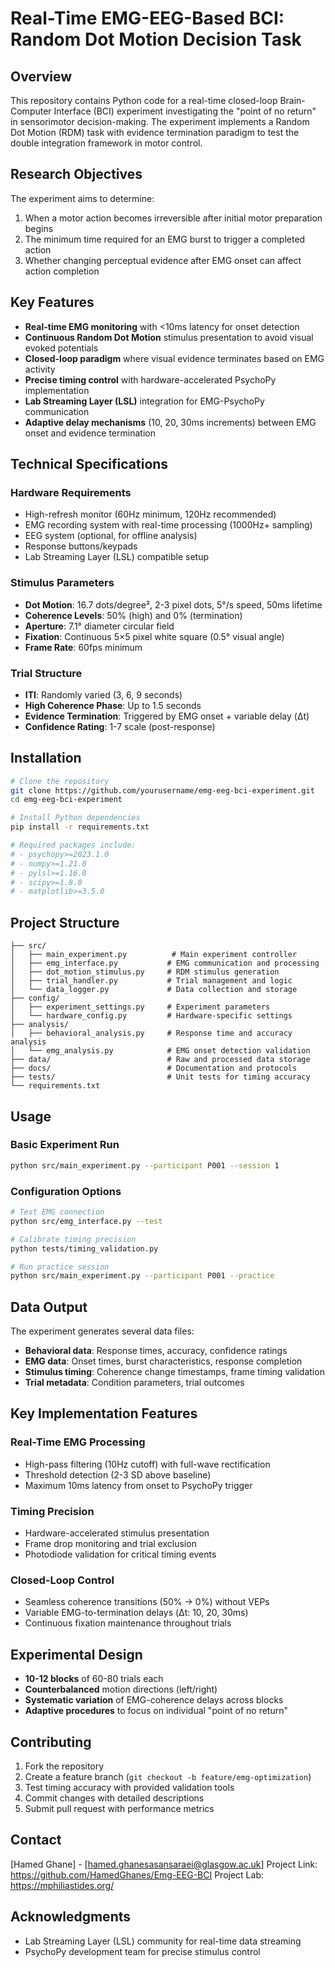# Real-Time EMG-EEG-Based BCI: Random Dot Motion Decision Task

## Overview

This repository contains Python code for a real-time closed-loop Brain-Computer Interface (BCI) experiment investigating the "point of no return" in sensorimotor decision-making. The experiment implements a Random Dot Motion (RDM) task with evidence termination paradigm to test the double integration framework in motor control.

## Research Objectives

The experiment aims to determine:
1. When a motor action becomes irreversible after initial motor preparation begins
2. The minimum time required for an EMG burst to trigger a completed action
3. Whether changing perceptual evidence after EMG onset can affect action completion

## Key Features

- **Real-time EMG monitoring** with <10ms latency for onset detection
- **Continuous Random Dot Motion** stimulus presentation to avoid visual evoked potentials
- **Closed-loop paradigm** where visual evidence terminates based on EMG activity
- **Precise timing control** with hardware-accelerated PsychoPy implementation
- **Lab Streaming Layer (LSL)** integration for EMG-PsychoPy communication
- **Adaptive delay mechanisms** (10, 20, 30ms increments) between EMG onset and evidence termination

## Technical Specifications

### Hardware Requirements
- High-refresh monitor (60Hz minimum, 120Hz recommended)
- EMG recording system with real-time processing (1000Hz+ sampling)
- EEG system (optional, for offline analysis)
- Response buttons/keypads
- Lab Streaming Layer (LSL) compatible setup

### Stimulus Parameters
- **Dot Motion**: 16.7 dots/degree², 2-3 pixel dots, 5°/s speed, 50ms lifetime
- **Coherence Levels**: 50% (high) and 0% (termination)
- **Aperture**: 7.1° diameter circular field
- **Fixation**: Continuous 5×5 pixel white square (0.5° visual angle)
- **Frame Rate**: 60fps minimum

### Trial Structure
- **ITI**: Randomly varied (3, 6, 9 seconds)
- **High Coherence Phase**: Up to 1.5 seconds
- **Evidence Termination**: Triggered by EMG onset + variable delay (Δt)
- **Confidence Rating**: 1-7 scale (post-response)

## Installation

```bash
# Clone the repository
git clone https://github.com/yourusername/emg-eeg-bci-experiment.git
cd emg-eeg-bci-experiment

# Install Python dependencies
pip install -r requirements.txt

# Required packages include:
# - psychopy>=2023.1.0
# - numpy>=1.21.0
# - pylsl>=1.16.0
# - scipy>=1.8.0
# - matplotlib>=3.5.0
```

## Project Structure

```
├── src/
│   ├── main_experiment.py          # Main experiment controller
│   ├── emg_interface.py           # EMG communication and processing
│   ├── dot_motion_stimulus.py     # RDM stimulus generation
│   ├── trial_handler.py           # Trial management and logic
│   └── data_logger.py             # Data collection and storage
├── config/
│   ├── experiment_settings.py     # Experiment parameters
│   └── hardware_config.py         # Hardware-specific settings
├── analysis/
│   ├── behavioral_analysis.py     # Response time and accuracy analysis
│   └── emg_analysis.py            # EMG onset detection validation
├── data/                          # Raw and processed data storage
├── docs/                          # Documentation and protocols
├── tests/                         # Unit tests for timing accuracy
└── requirements.txt
```

## Usage

### Basic Experiment Run
```bash
python src/main_experiment.py --participant P001 --session 1
```

### Configuration Options
```bash
# Test EMG connection
python src/emg_interface.py --test

# Calibrate timing precision
python tests/timing_validation.py

# Run practice session
python src/main_experiment.py --participant P001 --practice
```

## Data Output

The experiment generates several data files:
- **Behavioral data**: Response times, accuracy, confidence ratings
- **EMG data**: Onset times, burst characteristics, response completion
- **Stimulus timing**: Coherence change timestamps, frame timing validation
- **Trial metadata**: Condition parameters, trial outcomes

## Key Implementation Features

### Real-Time EMG Processing
- High-pass filtering (10Hz cutoff) with full-wave rectification
- Threshold detection (2-3 SD above baseline)
- Maximum 10ms latency from onset to PsychoPy trigger

### Timing Precision
- Hardware-accelerated stimulus presentation
- Frame drop monitoring and trial exclusion
- Photodiode validation for critical timing events

### Closed-Loop Control
- Seamless coherence transitions (50% → 0%) without VEPs
- Variable EMG-to-termination delays (Δt: 10, 20, 30ms)
- Continuous fixation maintenance throughout trials

## Experimental Design

- **10-12 blocks** of 60-80 trials each
- **Counterbalanced** motion directions (left/right)
- **Systematic variation** of EMG-coherence delays across blocks
- **Adaptive procedures** to focus on individual "point of no return"

## Contributing

1. Fork the repository
2. Create a feature branch (`git checkout -b feature/emg-optimization`)
3. Test timing accuracy with provided validation tools
4. Commit changes with detailed descriptions
5. Submit pull request with performance metrics


## Contact

[Hamed Ghane] - [hamed.ghanesasansaraei@glasgow.ac.uk]
Project Link: https://github.com/HamedGhanes/Emg-EEG-BCI
Project Lab: https://mphiliastides.org/
## Acknowledgments

- Lab Streaming Layer (LSL) community for real-time data streaming
- PsychoPy development team for precise stimulus control
